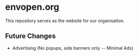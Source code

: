 # envopen.org
This repository serves as the website for our organisation.

## Future Changes
- Advertising (No popups, side banners only -- Minimal Ads)
